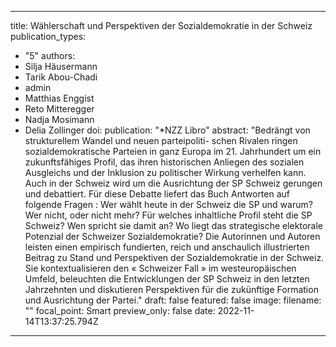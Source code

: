 
---
title: Wählerschaft und Perspektiven der Sozialdemokratie in der Schweiz 
publication_types:
  - "5"
authors:
  - Silja Häusermann
  - Tarik Abou-Chadi
  - admin
  - Matthias Enggist 
  - Reto Mitteregger
  - Nadja Mosimann
  - Delia Zollinger
doi: 
publication: "*NZZ Libro"
abstract: "Bedrängt von strukturellem Wandel und neuen parteipoliti- schen Rivalen ringen sozialdemokratische Parteien in ganz Europa im 21. Jahrhundert um ein zukunftsfähiges Profil, das ihren historischen Anliegen des sozialen Ausgleichs und der Inklusion zu politischer Wirkung verhelfen kann. Auch in der Schweiz wird um die Ausrichtung der SP Schweiz gerungen und debattiert. Für diese Debatte liefert das Buch Antworten auf folgende Fragen : Wer wählt heute in der Schweiz die SP und warum? Wer nicht, oder nicht mehr? Für welches inhaltliche Profil steht die SP Schweiz? Wen spricht sie damit an? Wo liegt das strategische elektorale Potenzial der Schweizer Sozialdemokratie? Die Autorinnen und Autoren leisten einen empirisch fundierten, reich und anschaulich illustrierten Beitrag zu Stand und Perspektiven der Sozialdemokratie in der Schweiz. Sie kontextualisieren den « Schweizer Fall » im westeuropäischen Umfeld, beleuchten die Entwicklungen der SP Schweiz in den letzten Jahrzehnten und diskutieren Perspektiven für die zukünftige Formation und Ausrichtung der Partei."
draft: false
featured: false
image:
  filename: ""
  focal_point: Smart
  preview_only: false
date: 2022-11-14T13:37:25.794Z
---
